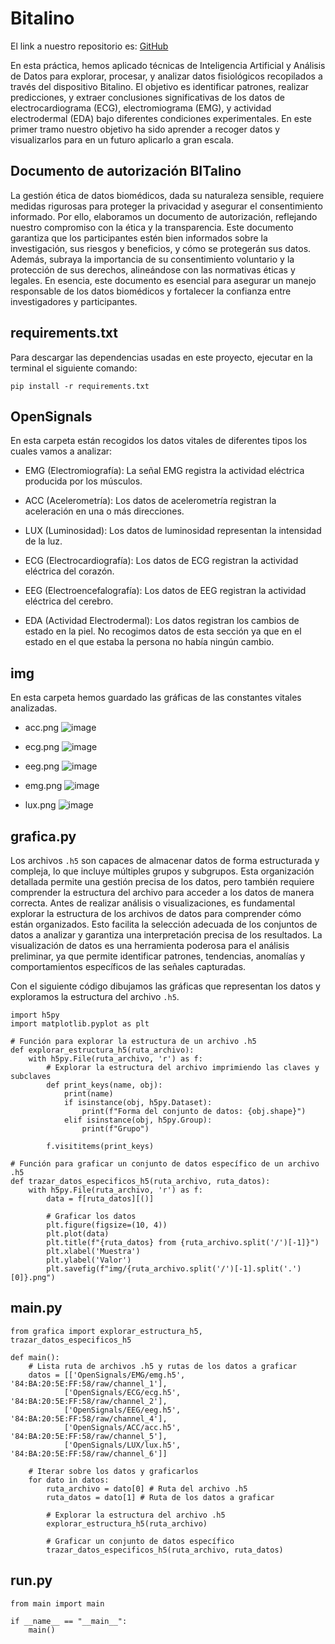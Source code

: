 # Bitalino

El link a nuestro repositorio es: [GitHub](https://github.com/albabernal03/Bitalino)

En esta práctica, hemos aplicado técnicas de Inteligencia Artificial y Análisis de Datos para explorar, procesar, y analizar datos fisiológicos recopilados a través del dispositivo Bitalino. El objetivo es identificar patrones, realizar predicciones, y extraer conclusiones significativas de los datos de electrocardiograma (ECG), electromiograma (EMG), y actividad electrodermal (EDA) bajo diferentes condiciones experimentales. En este primer tramo nuestro objetivo ha sido aprender a recoger datos y visualizarlos para en un futuro aplicarlo a gran escala.

## Documento de autorización BITalino

La gestión ética de datos biomédicos, dada su naturaleza sensible, requiere medidas rigurosas para proteger la privacidad y asegurar el consentimiento informado. Por ello, elaboramos un documento de autorización, reflejando nuestro compromiso con la ética y la transparencia. Este documento garantiza que los participantes estén bien informados sobre la investigación, sus riesgos y beneficios, y cómo se protegerán sus datos. Además, subraya la importancia de su consentimiento voluntario y la protección de sus derechos, alineándose con las normativas éticas y legales. En esencia, este documento es esencial para asegurar un manejo responsable de los datos biomédicos y fortalecer la confianza entre investigadores y participantes.

## requirements.txt

Para descargar las dependencias usadas en este proyecto, ejecutar en la terminal el siguiente comando:
```
pip install -r requirements.txt
```

## OpenSignals

En esta carpeta están recogidos los datos vitales de diferentes tipos los cuales vamos a analizar:

- EMG (Electromiografía): La señal EMG registra la actividad eléctrica producida por los músculos.
  
- ACC (Acelerometría): Los datos de acelerometría registran la aceleración en una o más direcciones. 

- LUX (Luminosidad): Los datos de luminosidad representan la intensidad de la luz.

- ECG (Electrocardiografía): Los datos de ECG registran la actividad eléctrica del corazón. 

- EEG (Electroencefalografía): Los datos de EEG registran la actividad eléctrica del cerebro. 

- EDA (Actividad Electrodermal): Los datos registran los cambios de estado en la piel. No recogimos datos de esta sección ya que en el estado en el que estaba la persona no había ningún cambio.

## img

En esta carpeta hemos guardado las gráficas de las constantes vitales analizadas.
- acc.png
  ![image](https://github.com/albabernal03/Bitalino/assets/91721875/035e344d-e8f5-43a4-8e30-205deb509e5e)

- ecg.png
  ![image](https://github.com/albabernal03/Bitalino/assets/91721875/bbafeb35-5f39-462f-bcc7-e8778eae6e4f)

- eeg.png
  ![image](https://github.com/albabernal03/Bitalino/assets/91721875/743200dd-7ed2-4b8d-bcde-f09524c6adfb)

- emg.png
  ![image](https://github.com/albabernal03/Bitalino/assets/91721875/c3a3d247-5b81-4d6e-b767-d6d97eb7c17c)

- lux.png
  ![image](https://github.com/albabernal03/Bitalino/assets/91721875/107068dd-6923-481c-a5b5-5057c37474f3)


## grafica.py

Los archivos `.h5` son capaces de almacenar datos de forma estructurada y compleja, lo que incluye múltiples grupos y subgrupos. Esta organización detallada permite una gestión precisa de los datos, pero también requiere comprender la estructura del archivo para acceder a los datos de manera correcta. Antes de realizar análisis o visualizaciones, es fundamental explorar la estructura de los archivos de datos para comprender cómo están organizados. Esto facilita la selección adecuada de los conjuntos de datos a analizar y garantiza una interpretación precisa de los resultados. La visualización de datos es una herramienta poderosa para el análisis preliminar, ya que permite identificar patrones, tendencias, anomalías y comportamientos específicos de las señales capturadas.

Con el siguiente código dibujamos las gráficas que representan los datos y exploramos la estructura del archivo `.h5`.

```
import h5py
import matplotlib.pyplot as plt

# Función para explorar la estructura de un archivo .h5
def explorar_estructura_h5(ruta_archivo):
    with h5py.File(ruta_archivo, 'r') as f:
        # Explorar la estructura del archivo imprimiendo las claves y subclaves
        def print_keys(name, obj):
            print(name)
            if isinstance(obj, h5py.Dataset):
                print(f"Forma del conjunto de datos: {obj.shape}")
            elif isinstance(obj, h5py.Group):
                print(f"Grupo")

        f.visititems(print_keys)

# Función para graficar un conjunto de datos específico de un archivo .h5
def trazar_datos_especificos_h5(ruta_archivo, ruta_datos):
    with h5py.File(ruta_archivo, 'r') as f:
        data = f[ruta_datos][()]
        
        # Graficar los datos
        plt.figure(figsize=(10, 4))
        plt.plot(data)
        plt.title(f"{ruta_datos} from {ruta_archivo.split('/')[-1]}")
        plt.xlabel('Muestra')
        plt.ylabel('Valor')
        plt.savefig(f"img/{ruta_archivo.split('/')[-1].split('.')[0]}.png")
```

## main.py

```
from grafica import explorar_estructura_h5, trazar_datos_especificos_h5

def main():
    # Lista ruta de archivos .h5 y rutas de los datos a graficar
    datos = [['OpenSignals/EMG/emg.h5', '84:BA:20:5E:FF:58/raw/channel_1'],
            ['OpenSignals/ECG/ecg.h5', '84:BA:20:5E:FF:58/raw/channel_2'],
            ['OpenSignals/EEG/eeg.h5', '84:BA:20:5E:FF:58/raw/channel_4'],
            ['OpenSignals/ACC/acc.h5', '84:BA:20:5E:FF:58/raw/channel_5'],
            ['OpenSignals/LUX/lux.h5', '84:BA:20:5E:FF:58/raw/channel_6']]

    # Iterar sobre los datos y graficarlos
    for dato in datos:
        ruta_archivo = dato[0] # Ruta del archivo .h5
        ruta_datos = dato[1] # Ruta de los datos a graficar

        # Explorar la estructura del archivo .h5
        explorar_estructura_h5(ruta_archivo)

        # Graficar un conjunto de datos específico
        trazar_datos_especificos_h5(ruta_archivo, ruta_datos)
```

## run.py

```
from main import main

if __name__ == "__main__":
    main()
```
